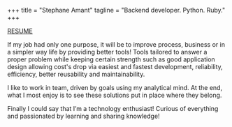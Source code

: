 +++
title = "Stephane Amant"
tagline = "Backend developer. Python. Ruby."
+++

[RESUME](/cv_stephane_amant_en_2019.pdf)

If my job had only one purpose, it will be to improve process, business or in a simpler way life by providing better tools! Tools tailored to answer a proper problem while keeping certain strength such as good application design allowing cost's drop via easiest and fastest development, reliability, efficiency, better reusability and maintainability.

I like to work in team, driven by goals using my analytical mind. At the end, what I most enjoy is to see these solutions put in place where they belong.

Finally I could say that I’m a technology enthusiast! Curious of everything and passionated by learning and sharing knowledge!
